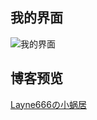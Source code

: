 ## 我的界面

![我的界面](http://file.layne666.site/file/2019/02/88d6056838c9427cafa166b47a804a8c_QQ20190208152455.png)

## 博客预览

[Layne666の小蜗居](http://www.layne666.site/)
